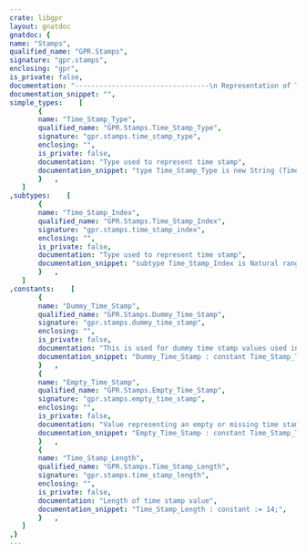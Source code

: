 ```yaml
---
crate: libgpr
layout: gnatdoc
gnatdoc: {
name: "Stamps",
qualified_name: "GPR.Stamps",
signature: "gpr.stamps",
enclosing: "gpr",
is_private: false,
documentation: "---------------------------------\n Representation of Time Stamps --\n---------------------------------",
documentation_snippet: "",
simple_types:    [
       {
       name: "Time_Stamp_Type",
       qualified_name: "GPR.Stamps.Time_Stamp_Type",
       signature: "gpr.stamps.time_stamp_type",
       enclosing: "",
       is_private: false,
       documentation: "Type used to represent time stamp",
       documentation_snippet: "type Time_Stamp_Type is new String (Time_Stamp_Index);",
       }   ,
   ]
,subtypes:    [
       {
       name: "Time_Stamp_Index",
       qualified_name: "GPR.Stamps.Time_Stamp_Index",
       signature: "gpr.stamps.time_stamp_index",
       enclosing: "",
       is_private: false,
       documentation: "Type used to represent time stamp",
       documentation_snippet: "subtype Time_Stamp_Index is Natural range 1 .. Time_Stamp_Length;",
       }   ,
   ]
,constants:    [
       {
       name: "Dummy_Time_Stamp",
       qualified_name: "GPR.Stamps.Dummy_Time_Stamp",
       signature: "gpr.stamps.dummy_time_stamp",
       enclosing: "",
       is_private: false,
       documentation: "This is used for dummy time stamp values used in the D lines for\nnon-existent files, and is intended to be an impossible value.",
       documentation_snippet: "Dummy_Time_Stamp : constant Time_Stamp_Type := (others => '0');",
       }   ,
       {
       name: "Empty_Time_Stamp",
       qualified_name: "GPR.Stamps.Empty_Time_Stamp",
       signature: "gpr.stamps.empty_time_stamp",
       enclosing: "",
       is_private: false,
       documentation: "Value representing an empty or missing time stamp. Looks less than\nany real time stamp if two time stamps are compared. Note that\nalthough this is not private, clients should not rely on the exact\nway in which this string is represented, and instead should use the\nsubprograms below.\nNote : the Empty_Time_Stamp value less than any non-empty time stamp\nvalue.",
       documentation_snippet: "Empty_Time_Stamp : constant Time_Stamp_Type := (others => ' ');",
       }   ,
       {
       name: "Time_Stamp_Length",
       qualified_name: "GPR.Stamps.Time_Stamp_Length",
       signature: "gpr.stamps.time_stamp_length",
       enclosing: "",
       is_private: false,
       documentation: "Length of time stamp value",
       documentation_snippet: "Time_Stamp_Length : constant := 14;",
       }   ,
   ]
,}
---
```

